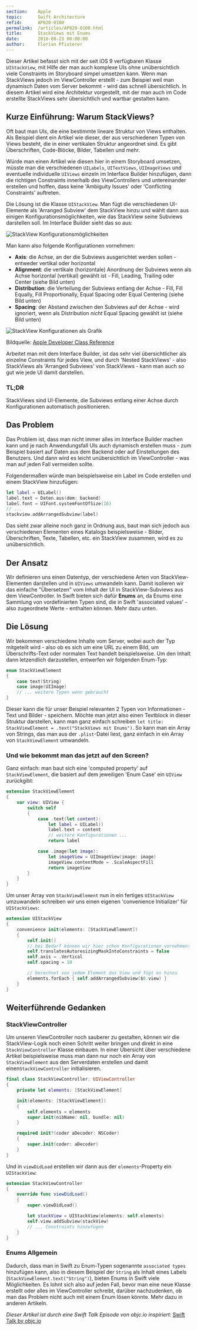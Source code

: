 ```yaml
---
section:    Apple
topic:      Swift Architecture
refid:      AP020-0100
permalink:  /articles/AP020-0100.html
title:      StackViews mit Enums
date:       2016-08-23 00:00:00
author:     Florian Pfisterer
---
```


Dieser Artikel befasst sich mit der seit iOS 9 verfügbaren Klasse `UIStackView`,
mit Hilfe der man auch komplexe UIs ohne unübersichtlich viele Constraints im Storyboard simpel umsetzen kann. Wenn man
StackViews jedoch im ViewController erstellt - zum Beispiel weil man dynamisch Daten vom Server bekommt - wird das
schnell übersichtlich. In diesem Artikel wird eine Architektur vorgestellt, mit der man auch im Code erstellte
StackViews sehr übersichtlich und wartbar gestalten kann.  

## Kurze Einführung: Warum StackViews?
Oft baut man UIs, die eine bestimmte lineare Struktur von Views enthalten. Als Beispiel dient ein Artikel wie dieser,
der aus verschiedenen Typen von Views besteht, die in einer vertikalen Struktur angeordnet sind. Es gibt Überschriften,
Code-Blöcke, Bilder, Tabellen und mehr.

Würde man einen Artikel wie diesen hier in einem Storyboard umsetzen, müsste man die verschiedenen `UILabels`,
`UITextViews`, `UIImageViews` und eventuelle individuelle `UIViews` einzeln im Interface Builder hinzufügen, dann die
richtigen Constraints innerhalb des ViewControllers und untereinander erstellen und hoffen, dass keine 'Ambiguity
Issues' oder 'Conflicting Constraints' auftreten.

Die Lösung ist die Klasse `UIStackView`. Man fügt die verschiedenen UI-Elemente als 'Arranged Subview' dem StackView
hinzu und wählt dann aus einigen Konfigurationsmöglichkeiten, wie das StackView seine Subviews darstellen soll. Im
Interface Builder sieht das so aus:

![StackView
Konfigurationsmöglichkeiten](../../../BestPractices/public/images/AP020/0100/stackview-configuration-options-in-interface-builder.png)

Man kann also folgende Konfigurationen vornehmen:

* **Axis**: die Achse, an der die Subviews ausgerichtet werden sollen - entweder vertikal oder horizontal
* **Alignment**: die vertikale (horizontale) Anordnung der Subviews wenn als Achse horizontal (vertikal) gewählt ist -
Fill, Leading, Trailing oder Center (siehe Bild unten)
* **Distribution**: die Verteilung der Subviews entlang der Achse - Fill, Fill Equally, Fill Proportionally, Equal
Spacing oder Equal Centering (siehe Bild unten)
* **Spacing**: der Abstand zwischen den Subviews auf der Achse - wird ignoriert, wenn als Distribution _nicht_ Equal
Spacing gewählt ist  (siehe Bild unten)

![StackView Konfigurationen als
Grafik](../../../BestPractices/public/images/AP020/0100/stackview-configurations-scheme.png)

Bildquelle: [Apple Developer Class
Reference](https://developer.apple.com/library/ios/documentation/UIKit/Reference/UIStackView_Class_Reference/)

Arbeitet man mit dem Interface Builder, ist das sehr viel übersichtlicher als einzelne Constraints für jedes View, und
durch 'Nested StackViews' - also StackViews als 'Arranged Subviews' von StackViews - kann man auch so gut wie jede UI
damit darstellen.

### TL;DR
StackViews sind UI-Elemente, die Subviews entlang einer Achse durch Konfigurationen automatisch positionieren.

## Das Problem
Das Problem ist, dass man nicht immer alles im Interface Builder machen kann und je nach Anwendungsfall UIs auch
dynamisch erstellen muss - zum Beispiel basiert auf Daten aus dem Backend oder auf Einstellungen des Benutzers. Und dann
wird es leicht unübersichtlich im ViewController - was man auf jeden Fall vermeiden sollte.

Folgendermaßen würde man beispielsweise ein Label im Code erstellen und einem StackView hinzufügen:

```swift
let label = UILabel()
label.text = Daten.aus(dem: backend)
label.font = UIFont.systemFontOfSize(16)
// ...
stackview.addArrangedSubview(label)
```
Das sieht zwar alleine noch ganz in Ordnung aus, baut man sich jedoch aus verschiedenen Elementen eines Katalogs
beispielsweise - Bilder, Überschriften, Texte, Tabellen, etc. ein StackView zusammen, wird es zu unübersichtlich.

## Der Ansatz
Wir definieren uns einen Datentyp, der verschiedene Arten von StackView-Elementen darstellen und in `UIViews` umwandeln
kann. Damit isolieren wir das einfache "Übersetzen" vom Inhalt der UI in StackView-Subviews aus dem ViewController. In
Swift bieten sich dafür **Enums** an, da Enums eine Sammlung von vordefinierten Typen sind, die in Swift 'associated
values' - also zugeordnete Werte - enthalten können. Mehr dazu unten.

## Die Lösung
Wir bekommen verschiedene Inhalte vom Server, wobei auch der Typ mitgeteilt wird - also ob es sich um eine URL zu einem
Bild, um Überschrifts-Text oder normalen Text handelt beispielsweise. Um den Inhalt dann letzendlich darzustellen,
entwerfen wir folgenden Enum-Typ:

```swift
enum StackViewElement
{
    case text(String)
    case image(UIImage)
    // ... weitere Typen wenn gebraucht
}
```

Dieser kann die für unser Beispiel relevanten 2 Typen von Informationen - Text und Bilder - speichern. Möchte man jetzt
also einen Textblock in dieser Struktur darstellen, kann man ganz einfach schreiben `let title: StackViewElement =
.text("StackViews mit Enums")`. So kann man ein Array von Strings, das man aus der `.plist`-Datei liest, ganz einfach in
ein Array von `StackViewElement` umwandeln.

### Und wie bekommt man das jetzt auf den Screen?
Ganz einfach: man baut sich eine 'computed property' auf `StackViewElement`, die basiert auf dem jeweiligen 'Enum Case'
ein `UIView` zurückgibt:

```swift
extension StackViewElement
{
    var view: UIView {
        switch self
        {
            case .text(let content):
                let label = UILabel()
                label.text = content
                // weitere Konfigurationen ...
                return label

            case .image(let image):
                let imageView = UIImageView(image: image)
                imageView.contentMode = .ScaleAspectFill
                return imageView
        }
    }
}
```

Um unser Array von `StackViewElement` nun in ein fertiges `UIStackView` umzuwandeln schreiben wir uns einen eigenen
'convenience Initializer' für `UIStackViews`:

```swift
extension UIStackView
{
    convenience init(elements: [StackViewElement])
    {
        self.init()
        // bei Bedarf können wir hier schon Konfigurationen vornehmen:
        self.translatesAutoresizingMaskIntoConstraints = false
        self.axis = .Vertical
        self.spacing = 10

        // berechnet von jedem Element das View und fügt es hinzu
        elements.forEach { self.addArrangedSubview($0.view) }
    }
}
```

## Weiterführende Gedanken

### StackViewController
Um unseren ViewController noch sauberer zu gestalten, können wir die StackView-Logik noch einen  Schritt weiter bringen
und direkt in eine `StackViewController` Klasse einbauen. In einer  Übersicht über verschiedene Artikel beispielsweise
muss man dann nur noch ein Array von   `StackViewElement` aus den Serverdaten erstellen und damit
einen`StackViewController`  initialisieren.

```swift
final class StackViewController: UIViewController
{
    private let elements: [StackViewElement]

    init(elements: [StackViewElement])
    {
        self.elements = elements
        super.init(nibName: nil, bundle: nil)
    }

    required init?(coder aDecoder: NSCoder)
    {
        super.init(coder: aDecoder)
    }
}
```
Und in `viewDidLoad` erstellen wir dann aus der `elements`-Property ein `UIStackView`:

```swift
extension StackViewController
{
    override func viewDidLoad()
    {
        super.viewDidLoad()

        let stackView = UIStackView(elements: self.elements)
        self.view.addSubview(stackView)
        // ... Constraints hinzufügen
    }
}
```

### Enums Allgemein
Dadurch, dass man in Swift zu Enum-Typen sogenannte `associated types` hinzufügen kann, also in diesem Beispiel der
`String` als Inhalt eines Labels (`StackViewElement.text("String")`), bieten Enums in Swift viele Möglichkeiten. Es
lohnt sich also auf jeden Fall, bevor man eine neue Klasse erstellt oder alles im ViewController schreibt, darüber
nachzudenken, ob man das Problem nicht auch mit einem Enum lösen könnte. Mehr dazu in anderen Artikeln.


_Dieser Artikel ist durch eine Swift Talk Episode von objc.io inspiriert:_
[Swift Talk by objc.io](https://talk.objc.io/episodes/S01E07-stack-views-with-enums)
